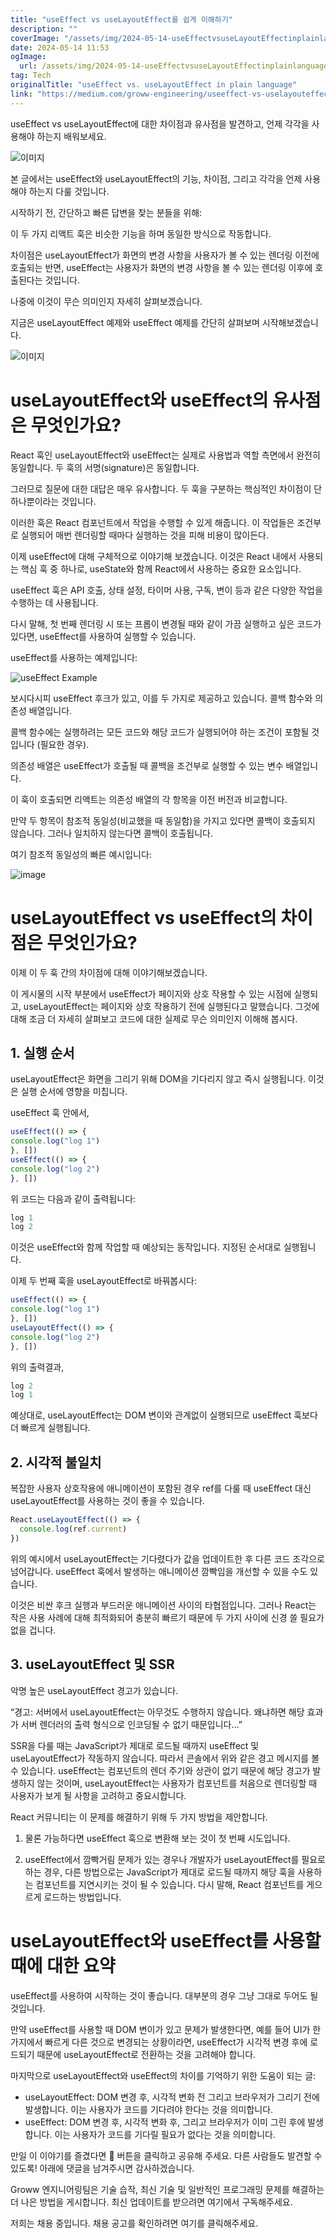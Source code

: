 ```yaml
---
title: "useEffect vs useLayoutEffect를 쉽게 이해하기"
description: ""
coverImage: "/assets/img/2024-05-14-useEffectvsuseLayoutEffectinplainlanguage_0.png"
date: 2024-05-14 11:53
ogImage: 
  url: /assets/img/2024-05-14-useEffectvsuseLayoutEffectinplainlanguage_0.png
tag: Tech
originalTitle: "useEffect vs. useLayoutEffect in plain language"
link: "https://medium.com/groww-engineering/useeffect-vs-uselayouteffect-in-plain-language-33eb1c7c1f87"
---
```



useEffect vs useLayoutEffect에 대한 차이점과 유사점을 발견하고, 언제 각각을 사용해야 하는지 배워보세요.

![이미지](/assets/img/2024-05-14-useEffectvsuseLayoutEffectinplainlanguage_0.png)

본 글에서는 useEffect와 useLayoutEffect의 기능, 차이점, 그리고 각각을 언제 사용해야 하는지 다룰 것입니다.

시작하기 전, 간단하고 빠른 답변을 찾는 분들을 위해:



이 두 가지 리액트 훅은 비슷한 기능을 하며 동일한 방식으로 작동합니다.

차이점은 useLayoutEffect가 화면의 변경 사항을 사용자가 볼 수 있는 렌더링 이전에 호출되는 반면, useEffect는 사용자가 화면의 변경 사항을 볼 수 있는 렌더링 이후에 호출된다는 것입니다.

나중에 이것이 무슨 의미인지 자세히 살펴보겠습니다.

지금은 useLayoutEffect 예제와 useEffect 예제를 간단히 살펴보며 시작해보겠습니다.



![이미지](/assets/img/2024-05-14-useEffectvsuseLayoutEffectinplainlanguage_1.png)

# useLayoutEffect와 useEffect의 유사점은 무엇인가요?

React 훅인 useLayoutEffect와 useEffect는 실제로 사용법과 역할 측면에서 완전히 동일합니다. 두 훅의 서명(signature)은 동일합니다.

그러므로 질문에 대한 대답은 매우 유사합니다. 두 훅을 구분하는 핵심적인 차이점이 단 하나뿐이라는 것입니다.



이러한 훅은 React 컴포넌트에서 작업을 수행할 수 있게 해줍니다. 이 작업들은 조건부로 실행되어 매번 렌더링할 때마다 실행하는 것을 피해 비용이 많이든다.

이제 useEffect에 대해 구체적으로 이야기해 보겠습니다. 이것은 React 내에서 사용되는 핵심 훅 중 하나로, useState와 함께 React에서 사용하는 중요한 요소입니다.

useEffect 훅은 API 호출, 상태 설정, 타이머 사용, 구독, 변이 등과 같은 다양한 작업을 수행하는 데 사용됩니다.

다시 말해, 첫 번째 렌더링 시 또는 프롭이 변경될 때와 같이 가끔 실행하고 싶은 코드가 있다면, useEffect를 사용하여 실행할 수 있습니다.



useEffect를 사용하는 예제입니다:

![useEffect Example](/assets/img/2024-05-14-useEffectvsuseLayoutEffectinplainlanguage_2.png)

보시다시피 useEffect 후크가 있고, 이를 두 가지로 제공하고 있습니다. 콜백 함수와 의존성 배열입니다.

콜백 함수에는 실행하려는 모든 코드와 해당 코드가 실행되어야 하는 조건이 포함될 것입니다 (필요한 경우).



의존성 배열은 useEffect가 호출될 때 콜백을 조건부로 실행할 수 있는 변수 배열입니다.

이 훅이 호출되면 리액트는 의존성 배열의 각 항목을 이전 버전과 비교합니다.

만약 두 항목이 참조적 동일성(비교했을 때 동일함)을 가지고 있다면 콜백이 호출되지 않습니다. 그러나 일치하지 않는다면 콜백이 호출됩니다.

여기 참조적 동일성의 빠른 예시입니다:



![image](/assets/img/2024-05-14-useEffectvsuseLayoutEffectinplainlanguage_3.png)

# useLayoutEffect vs useEffect의 차이점은 무엇인가요?

이제 이 두 훅 간의 차이점에 대해 이야기해보겠습니다.

이 게시물의 시작 부분에서 useEffect가 페이지와 상호 작용할 수 있는 시점에 실행되고, useLayoutEffect는 페이지와 상호 작용하기 전에 실행된다고 말했습니다. 그것에 대해 조금 더 자세히 살펴보고 코드에 대한 실제로 무슨 의미인지 이해해 봅시다.



## 1. 실행 순서

useLayoutEffect은 화면을 그리기 위해 DOM을 기다리지 않고 즉시 실행됩니다. 이것은 실행 순서에 영향을 미칩니다.

useEffect 훅 안에서,

```js
useEffect(() => {
console.log("log 1")
}, [])
useEffect(() => {
console.log("log 2")
}, [])
```



위 코드는 다음과 같이 출력됩니다:

```js
log 1
log 2
```

이것은 useEffect와 함께 작업할 때 예상되는 동작입니다. 지정된 순서대로 실행됩니다.

이제 두 번째 훅을 useLayoutEffect로 바꿔봅시다:



```js
useEffect(() => {
console.log("log 1")
}, [])
useLayoutEffect(() => {
console.log("log 2")
}, [])
```

위의 출력결과,

```js
log 2
log 1
```

예상대로, useLayoutEffect는 DOM 변이와 관계없이 실행되므로 useEffect 훅보다 더 빠르게 실행됩니다.



## 2. 시각적 불일치

복잡한 사용자 상호작용에 애니메이션이 포함된 경우 ref를 다룰 때 useEffect 대신 useLayoutEffect를 사용하는 것이 좋을 수 있습니다.

```js
React.useLayoutEffect(() => {
  console.log(ref.current)
})
```

위의 예시에서 useLayoutEffect는 기다렸다가 값을 업데이트한 후 다른 코드 조각으로 넘어갑니다. useEffect 훅에서 발생하는 애니메이션 깜빡임을 개선할 수 있을 수도 있습니다.



이것은 비싼 후크 실행과 부드러운 애니메이션 사이의 타협점입니다. 그러나 React는 작은 사용 사례에 대해 최적화되어 충분히 빠르기 때문에 두 가지 사이에 신경 쓸 필요가 없을 겁니다.

## 3. useLayoutEffect 및 SSR

악명 높은 useLayoutEffect 경고가 있습니다.

“경고: 서버에서 useLayoutEffect는 아무것도 수행하지 않습니다. 왜냐하면 해당 효과가 서버 렌더러의 출력 형식으로 인코딩될 수 없기 때문입니다…”



SSR을 다룰 때는 JavaScript가 제대로 로드될 때까지 useEffect 및 useLayoutEffect가 작동하지 않습니다. 따라서 콘솔에서 위와 같은 경고 메시지를 볼 수 있습니다. useEffect는 컴포넌트의 렌더 주기와 상관이 없기 때문에 해당 경고가 발생하지 않는 것이며, useLayoutEffect는 사용자가 컴포넌트를 처음으로 렌더링할 때 사용자가 보게 될 사항을 고려하고 중요시합니다.

React 커뮤니티는 이 문제를 해결하기 위해 두 가지 방법을 제안합니다.

1. 물론 가능하다면 useEffect 훅으로 변환해 보는 것이 첫 번째 시도입니다.

2. useEffect에서 깜빡거림 문제가 있는 경우나 개발자가 useLayoutEffect를 필요로 하는 경우, 다른 방법으로는 JavaScript가 제대로 로드될 때까지 해당 훅을 사용하는 컴포넌트를 지연시키는 것이 될 수 있습니다. 다시 말해, React 컴포넌트를 게으르게 로드하는 방법입니다.



# useLayoutEffect와 useEffect를 사용할 때에 대한 요약

useEffect를 사용하여 시작하는 것이 좋습니다. 대부분의 경우 그냥 그대로 두어도 될 것입니다.

만약 useEffect를 사용할 때 DOM 변이가 있고 문제가 발생한다면, 예를 들어 UI가 한 가지에서 빠르게 다른 것으로 변경되는 상황이라면, useEffect가 시각적 변경 후에 로드되기 때문에 useLayoutEffect로 전환하는 것을 고려해야 합니다.

마지막으로 useLayoutEffect와 useEffect의 차이를 기억하기 위한 도움이 되는 글:



- useLayoutEffect: DOM 변경 후, 시각적 변화 전 그리고 브라우저가 그리기 전에 발생합니다. 이는 사용자가 코드를 기다려야 한다는 것을 의미합니다.
- useEffect: DOM 변경 후, 시각적 변화 후, 그리고 브라우저가 이미 그린 후에 발생합니다. 이는 사용자가 코드를 기다릴 필요가 없다는 것을 의미합니다.

만일 이 이야기를 즐겼다면 👏 버튼을 클릭하고 공유해 주세요. 다른 사람들도 발견할 수 있도록! 아래에 댓글을 남겨주시면 감사하겠습니다.

Groww 엔지니어링팀은 기술 습작, 최신 기술 및 일반적인 프로그래밍 문제를 해결하는 더 나은 방법을 게시합니다. 최신 업데이트를 받으려면 여기에서 구독해주세요.

저희는 채용 중입니다. 채용 공고를 확인하려면 여기를 클릭해주세요.
